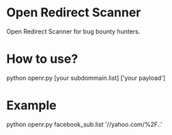 # Open Redirect Scanner
Open Redirect Scanner for bug bounty hunters.

# How to use?
python openr.py [your subdommain.list] ['your payload']

# Example
python openr.py facebook_sub.list '//yahoo.com/%2F..'
